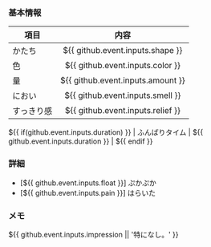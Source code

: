 ### 基本情報
| 項目 | 内容 |
| --- | :---: |
| かたち | ${{ github.event.inputs.shape }} |
| 色 | ${{ github.event.inputs.color }} |
| 量 | ${{ github.event.inputs.amount }} |
| におい | ${{ github.event.inputs.smell }} |
| すっきり感 | ${{ github.event.inputs.relief }} |
${{ if(github.event.inputs.duration) }}
| ふんばりタイム | ${{ github.event.inputs.duration }} |
${{ endif }}

### 詳細
* [${{ github.event.inputs.float }}] ぷかぷか
* [${{ github.event.inputs.pain }}] はらいた

### メモ
${{ github.event.inputs.impression || '特になし。' }}
